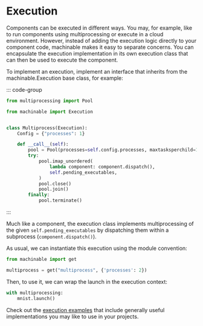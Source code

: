 # Execution

Components can be executed in different ways. You may, for example, like to run components using multiprocessing or execute in a cloud environment. However, instead of adding the execution logic directly to your component code, machinable makes it easy to separate concerns. You can encapsulate the execution implementation in its own execution class that can then be used to execute the component. 

To implement an execution, implement an interface that inherits from the <Pydoc>machinable.Execution</Pydoc> base class, for example:

::: code-group

```python [multiprocess.py]
from multiprocessing import Pool

from machinable import Execution


class Multiprocess(Execution):
    Config = {"processes": 1}

    def __call__(self):
        pool = Pool(processes=self.config.processes, maxtasksperchild=1)
        try:
            pool.imap_unordered(
                lambda component: component.dispatch(),
                self.pending_executables,
            )
            pool.close()
            pool.join()
        finally:
            pool.terminate()
```

:::

Much like a component, the execution class implements multiprocessing of the given `self.pending_executables` by dispatching them within a subprocess (`component.dispatch()`). 

As usual, we can instantiate this execution using the module convention:
```python
from machinable import get

multiprocess = get("multiprocess", {'processes': 2})
```

Then, to use it, we can wrap the launch in the execution context:

```python
with multiprocessing:
    mnist.launch()
```

Check out the [execution examples](../examples/) that include generally useful implementations you may like to use in your projects.

